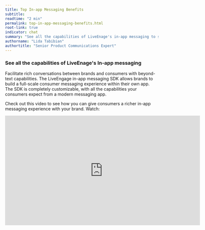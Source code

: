 ```yaml
---
title: Top In-app Messaging Benefits
subtitle:
readtime: "2 min"
permalink: top-in-app-messaging-benefits.html
root-link: true
indicator: chat
summary: "See all the capabilities of LiveEnage's in-app messaging to see how you can give consumers a richer messaging experience."
authorname: "Lida Tabibian"
authortitle: "Senior Product Communications Expert"
---
```


### See all the capabilities of LiveEnage's In-app messaging

Facilitate rich conversations between brands and consumers with beyond-text capabilities. The LiveEngage in-app messaging SDK allows brands to build a full-scale consumer messaging experience within their own app. The SDK is completely customizable, with all the capabilities your consumers expect from a modern messaging app.

Check out this video to see how you can give consumers a richer in-app messaging experience with your brand. Watch:

<div style="display: block; position: relative; max-width: 100%;"><div class="iframecontainer"><iframe src="https://player.vimeo.com/video/238914522" width="640" height="360" frameborder="0" webkitallowfullscreen mozallowfullscreen allowfullscreen></iframe></div></div>
